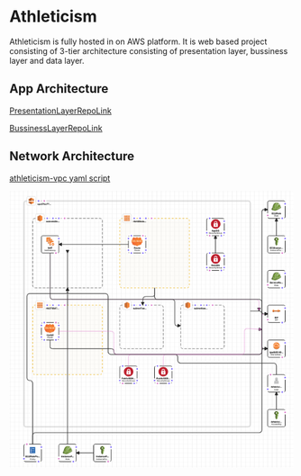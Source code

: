 # Athleticism
Athleticism is fully hosted in on AWS platform. It is web based project consisting of 3-tier architecture consisting of presentation layer, bussiness layer and data layer.

## App Architecture
[PresentationLayerRepoLink](https://github.com/srisaikiranreddy/athleticism-ui.git)

[BussinessLayerRepoLink](https://github.com/srisaikiranreddy/athleticism-webapi.git)


## Network Architecture
[athleticism-vpc yaml script](https://google.com)

![athleticism-vpc-img](https://github.com/srisaikiranreddy/athleticism/blob/main/img/athleticism-vpc.png)


